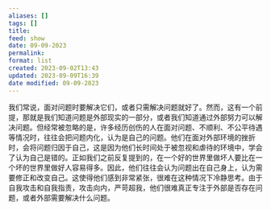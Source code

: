 ```yaml
---
aliases: []
tags: []
title: 
feed: show
date: 09-09-2023
permalink: 
format: list
created: 2023-09-02T13:43
updated: 2023-09-09T16:39
date modified: 09-09-2023
---
```

我们常说，面对问题时要解决它们，或者只需解决问题就好了。然而，这有一个前提，那就是我们知道问题是外部现实的一部分，或者我们知道通过外部努力可以解决问题。但经常被忽略的是，许多经历创伤的人在面对问题、不顺利、不公平待遇等情况时，往往会把问题内化，认为是自己的问题。他们在面对外部环境的挫折时，会将问题归因于自己，这是因为他们长时间处于被忽视和虐待的环境中，学会了认为自己是错的。正如我们之前反复提到的，在一个好的世界里做坏人要比在一个坏的世界里做好人容易得多。因此，他们往往会认为问题出在自己身上，认为需要修正和改变自己。这使得他们感到非常紧张，很难在这种情况下冷静思考。由于自我攻击和自我指责，攻击向内，严苛超我，他们很难真正专注于外部是否存在问题，或者外部需要解决什么问题。